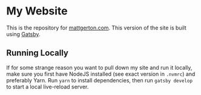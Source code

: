 # My Website

This is the repository for [mattgerton.com](http://mattgerton.com). This version of the site is built using [Gatsby](https://www.gatsbyjs.org/).

## Running Locally

If for some strange reason you want to pull down my site and run it locally, make sure you first have NodeJS installed (see exact version in `.nvmrc`) and preferably Yarn. Run `yarn` to install dependencies, then run `gatsby develop` to start a local live-reload server.
